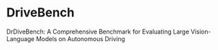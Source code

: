 # DriveBench
DrDiveBench: A Comprehensive Benchmark for Evaluating Large Vision-Language Models on Autonomous Driving
